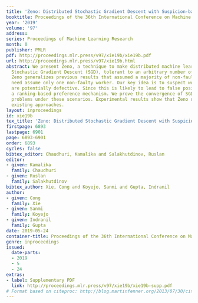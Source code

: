 ```yaml
---
title: 'Zeno: Distributed Stochastic Gradient Descent with Suspicion-based Fault-tolerance'
booktitle: Proceedings of the 36th International Conference on Machine Learning
year: '2019'
volume: '97'
address: 
series: Proceedings of Machine Learning Research
month: 0
publisher: PMLR
pdf: http://proceedings.mlr.press/v97/xie19b/xie19b.pdf
url: http://proceedings.mlr.press/v97/xie19b.html
abstract: We present Zeno, a technique to make distributed machine learning, particularly
  Stochastic Gradient Descent (SGD), tolerant to an arbitrary number of faulty workers.
  Zeno generalizes previous results that assumed a majority of non-faulty nodes; we
  need assume only one non-faulty worker. Our key idea is to suspect workers that
  are potentially defective. Since this is likely to lead to false positives, we use
  a ranking-based preference mechanism. We prove the convergence of SGD for non-convex
  problems under these scenarios. Experimental results show that Zeno outperforms
  existing approaches.
layout: inproceedings
id: xie19b
tex_title: 'Zeno: Distributed Stochastic Gradient Descent with Suspicion-based Fault-tolerance'
firstpage: 6893
lastpage: 6901
page: 6893-6901
order: 6893
cycles: false
bibtex_editor: Chaudhuri, Kamalika and Salakhutdinov, Ruslan
editor:
- given: Kamalika
  family: Chaudhuri
- given: Ruslan
  family: Salakhutdinov
bibtex_author: Xie, Cong and Koyejo, Sanmi and Gupta, Indranil
author:
- given: Cong
  family: Xie
- given: Sanmi
  family: Koyejo
- given: Indranil
  family: Gupta
date: 2019-05-24
container-title: Proceedings of the 36th International Conference on Machine Learning
genre: inproceedings
issued:
  date-parts:
  - 2019
  - 5
  - 24
extras:
- label: Supplementary PDF
  link: http://proceedings.mlr.press/v97/xie19b/xie19b-supp.pdf
# Format based on citeproc: http://blog.martinfenner.org/2013/07/30/citeproc-yaml-for-bibliographies/
---
```

